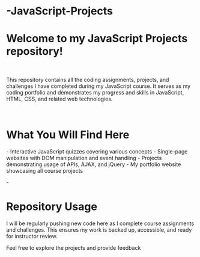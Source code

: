 # -JavaScript-Projects
<h1>Welcome to my JavaScript Projects repository!</h1>
<br>
<p>
This repository contains all the coding assignments, projects, and challenges I have completed during my JavaScript course. It serves as my coding portfolio and demonstrates my progress and skills in JavaScript, HTML, CSS, and related web technologies.</p>
<br>
<h1>What You Will Find Here</h1>
<p>
- Interactive JavaScript quizzes covering various concepts
- Single-page websites with DOM manipulation and event handling
- Projects demonstrating usage of APIs, AJAX, and jQuery
- My portfolio website showcasing all course projects </p>
- <br>
<h1> Repository Usage</h1>
<p>
I will be regularly pushing new code here as I complete course assignments and challenges. This ensures my work is backed up, accessible, and ready for instructor review.

Feel free to explore the projects and provide feedback</p>
<a href="RamizAhmed.Pathan@my-aolcc.com">
